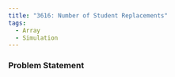 ```yaml
---
title: "3616: Number of Student Replacements"
tags:
  - Array
  - Simulation
---
```

### Problem Statement

